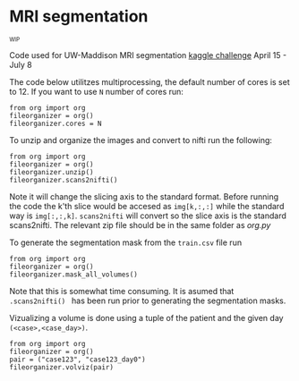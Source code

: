# MRI segmentation
<sub><sup>WIP</sup></sub>

Code used for UW-Maddison MRI segmentation [kaggle challenge](https://www.kaggle.com/competitions/uw-madison-gi-tract-image-segmentation) April 15 - July 8

The code below utilitzes multiprocessing, the default number of cores is set to 12. If you want to use  ```N``` number of cores run: 
``` 
from org import org
fileorganizer = org()
fileorganizer.cores = N
```


To unzip and organize the images and convert to nifti run the following:
````
from org import org
fileorganizer = org()
fileorganizer.unzip()
fileorganizer.scans2nifti()
````
Note it will change the slicing axis to the standard format. Before running the code the k'th slice would be accesed as ```img[k,:,:]``` while the standard way is ```img[:,:,k]```. ````scans2nifti```` will convert so the slice axis is the standard scans2nifti.
The relevant zip file should be in the same folder as *org.py*

To generate the segmentation mask from the ```train.csv``` file run
````
from org import org
fileorganizer = org()
fileorganizer.mask_all_volumes()
````
Note that this is somewhat time consuming. It is asumed that ```.scans2nifti() ``` has been run prior to generating the segmentation masks.

Vizualizing a volume is done using a tuple of the patient and the given day `(<case>,<case_day>)`.
`````
from org import org
fileorganizer = org()
pair = ("case123", "case123_day0")
fileorganizer.volviz(pair)
`````

